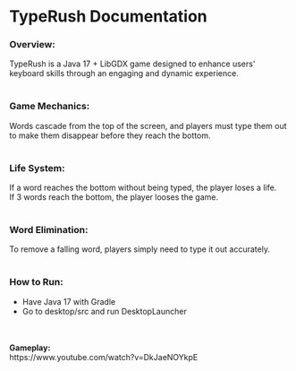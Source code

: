 # TypeRush Documentation

### Overview:
TypeRush is a Java 17 + LibGDX game designed to enhance users' keyboard skills through an engaging and dynamic experience.
<br>
<br>

### Game Mechanics:
Words cascade from the top of the screen, and players must type them out to make them disappear before they reach the bottom.
<br>
<br>

### Life System:
If a word reaches the bottom without being typed, the player loses a life.
<br> If 3 words reach the bottom, the player looses the game.
<br>
<br>

### Word Elimination:
To remove a falling word, players simply need to type it out accurately.
<br>
<br>

### How to Run:
 - Have Java 17 with Gradle
 - Go to desktop/src and run DesktopLauncher

<br>
<br>
<b> Gameplay: </b><br>
https://www.youtube.com/watch?v=DkJaeNOYkpE